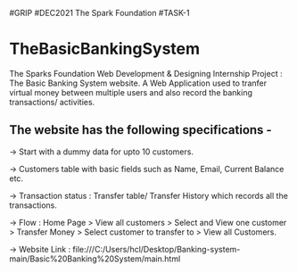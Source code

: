 #GRIP #DEC2021
The Spark Foundation
#TASK-1

# TheBasicBankingSystem

The Sparks Foundation Web Development & Designing Internship Project : The Basic Banking System website. 
A Web Application used to tranfer virtual money between multiple users and also record the banking transactions/ activities.

## The website has the following specifications -

-> Start with a dummy data for upto 10 customers.

-> Customers table with basic fields such as Name, Email, Current Balance etc. 

-> Transaction status : Transfer table/ Transfer History which records all the transactions.

-> Flow : Home Page > View all customers > Select and View one customer > Transfer Money > Select customer to transfer to > View all Customers.

-> Website Link : file:///C:/Users/hcl/Desktop/Banking-system-main/Basic%20Banking%20System/main.html
